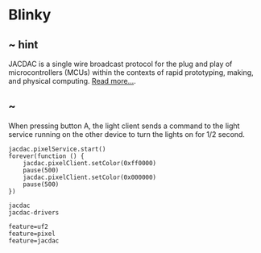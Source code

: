 # Blinky

## ~ hint

JACDAC  is a single wire broadcast protocol for the plug and play of microcontrollers (MCUs) within the contexts of rapid prototyping, making, and physical computing. [Read more...](https://jacdac.org/).

## ~

When pressing button A, the light client sends a command to the light service running
on the other device to turn the lights on for 1/2 second. 

```blocks
jacdac.pixelService.start()
forever(function () {
    jacdac.pixelClient.setColor(0xff0000)
    pause(500)
    jacdac.pixelClient.setColor(0x000000)
    pause(500)
})
```

```package
jacdac
jacdac-drivers
```

```config
feature=uf2
feature=pixel
feature=jacdac
```